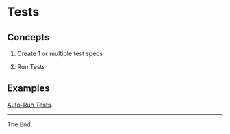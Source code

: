 # Tests

## Concepts

1. Create 1 or multiple test specs

2. Run Tests

## Examples

[Auto-Run Tests](./auto-run).

---
The End.
